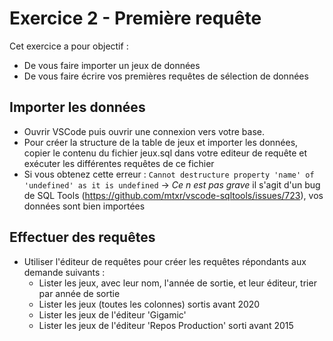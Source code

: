 #  Exercice 2 - Première requête

Cet exercice a pour objectif : 
* De vous faire importer un jeux de données 
* De vous faire écrire vos premières requêtes de sélection de données

## Importer les données

* Ouvrir VSCode puis ouvrir une connexion vers votre base.
* Pour créer la structure de la table de jeux et importer les données, copier le contenu du fichier jeux.sql dans votre editeur de requête et exécuter les différentes requêtes de ce fichier
* Si vous obtenez cette erreur :
`Cannot destructure property 'name' of 'undefined' as it is undefined`
-> *Ce n est pas grave* il s'agit d'un bug de SQL Tools (https://github.com/mtxr/vscode-sqltools/issues/723), vos données sont bien importées

## Effectuer des requêtes

* Utiliser l'éditeur de requêtes pour créer les requêtes répondants aux demande suivants :
    * Lister les jeux, avec leur nom, l'année de sortie, et leur éditeur, trier par année de sortie
    * Lister les jeux (toutes les colonnes) sortis avant 2020 
    * Lister les jeux de l'éditeur 'Gigamic'
    * Lister les jeux de l'éditeur 'Repos Production' sorti avant 2015